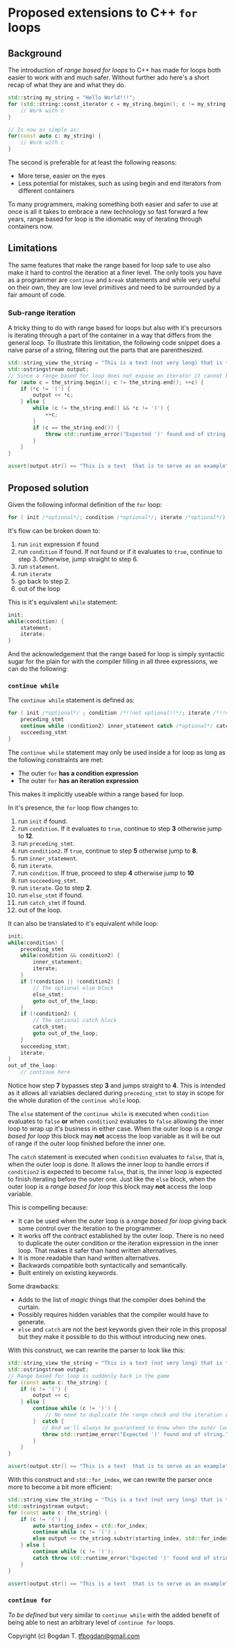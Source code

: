 # Proposed extensions to C++ `for` loops

## Background

The introduction of _range based for loops_ to C++ has made for loops both easier to work with and much safer. Without further ado here's a short recap of what they are and what they do.

```C++
std::string my_string = "Hello World!!!";
for (std::string::const_iterator c = my_string.begin(); c != my_string.end(); ++c) {
    // Work with c
}

// Is now as simple as:
for(const auto c: my_string) {
    // Work with c
}
```

The second is preferable for at least the following reasons:

- More terse, easier on the eyes
- Less potential for mistakes, such as using begin and end iterators from different containers

To many programmers, making something both easier and safer to use at once is all it takes to embrace a new technology so fast forward a few years, range based for loop is the idiomatic way of iterating through containers now.

## Limitations

The same features that make the range based for loop safe to use also make it hard to control the iteration at a finer level. The only tools you have as a programmer are `continue` and `break` statements and while very useful on their own, they are low level primitives and need to be surrounded by a fair amount of code.

### Sub-range iteration

A tricky thing to do with range based for loops but also with it's precursors is iterating through a part of the container in a way that differs from the general loop. To illustrate this limitation, the following code snippet does a naive parse of a string, filtering out the parts that are parenthesized.

```C++
std::string_view the_string = "This is a text (not very long) that is to serve as an example(perhaps not the best one)";
std::ostringstream output;
// Since a range based for loop does not expose an iterator it cannot be used for this task
for (auto c = the_string.begin(); c != the_string.end(); ++c) {
    if (*c != '(') {
        output << *c;
    } else {
        while (c != the_string.end() && *c != ')') {
            ++c;
        }
        if (c == the_string.end()) {
            throw std::runtime_error("Expected ')' found end of string.");
        }
    }
}

assert(output.str() == "This is a text  that is to serve as an example");
```

## Proposed solution

Given the following informal definition of the `for` loop:

```C++
for ( init /*optional*/; condition /*optional*/; iterate /*optional*/) statement
```

It's flow can be broken down to:

1. run `init` expression if found
2. run `condition` if found. If not found or if it evaluates to `true`, continue to step 3. Otherwise, jump straight to step 6.
3. run `statement`.
4. run `iterate`
5. go back to step 2.
6. out of the loop

This is it's equivalent `while` statement:

```C++
init;
while(condition) {
    statement;
    iterate;
}
```

And the acknowledgement that the range based for loop is simply syntactic sugar for the plain for with the compiler filling in all three expressions, we can do the following:

### `continue while`

The `continue while` statement is defined as:

```C++
for ( init /*optional*/ ; condition /*!!not optional!!*/; iterate /*!!not optional!!*/ ) {
    preceding_stmt
    continue while (condition2) inner_statement catch /*optional*/ catch_stmt else /*optional*/ else_stmt
    succeeding_stmt
}
```

The `continue while` statement may only be used inside a for loop as long as the following constraints are met:

- The outer `for` **has a condition expression**
- The outer `for` **has an iteration expression**

This makes it implicitly useable within a range based for loop.

In it's presence, the `for` loop flow changes to:

1. run `init` if found.
2. run `condition`. If it evaluates to `true`, continue to step **3** otherwise jump to **12**.
3. run `preceding_stmt`.
4. run `condition2`. If `true`, continue to step **5** otherwise jump to **8**.
5. run `inner_statement`.
6. run `iterate`.
7. run `condition`. If true, proceed to step **4** otherwise jump to **10**
8. run `succeeding_stmt`.
9. run `iterate`. Go to step **2**.
10. run `else_stmt` if found.
11. run `catch_stmt` if found.
12. out of the loop.

It can also be translated to it's equivalent while loop:

```C++
init;
while(condition) {
    preceding_stmt
    while(condition && condition2) {
        inner_statement;
        iterate;
    }
    if (!condition || !condition2) {
        // The optional else block
        else_stmt;
        goto out_of_the_loop;
    }
    if (!condition2) {
        // The optional catch block
        catch_stmt;
        goto out_of_the_loop;
    }
    succeeding_stmt;
    iterate;
}
out_of_the_loop:
    // continue here
```

Notice how step **7** bypasses step **3** and jumps straight to **4**. This is intended as it allows all variables declared during `preceding_stmt` to stay in scope for the whole duration of the `continue while` loop.

The `else` statement of the `continue while` is executed when `condition` evaluates to `false` **or** when `condition2` evaluates to `false` allowing the inner loop to wrap up it's business in either case. When the outer loop is a _range based for loop_ this block may **not** access the loop variable as it will be out of range if the outer loop finished before the inner one.

The `catch` statement is executed when `condition` evaluates to `false`, that is, when the outer loop is done. It allows the inner loop to handle errors if `condition2` is expected to become `false`, that is, the inner loop is expected to finish iterating before the outer one. Just like the `else` block, when the outer loop is a _range based for loop_ this block may **not** access the loop variable.

This is compelling because:

- It can be used when the outer loop is a _range based for loop_ giving back some control over the iteration to the programmer.
- It works off the contract established by the outer loop. There is no need to duplicate the outer condition or the iteration expression in the inner loop. That makes it safer than hand written alternatives.
- It is more readable than hand written alternatives.
- Backwards compatible both syntactically and semantically.
- Built entirely on existing keywords.

Some drawbacks:

- Adds to the list of _magic_ things that the compiler does behind the curtain.
- Possibly requires hidden variables that the compiler would have to generate.
- `else` and `catch` are not the best keywords given their role in this proposal but they make it possible to do this without introducing new ones.

With this construct, we can rewrite the parser to look like this:

```C++
std::string_view the_string = "This is a text (not very long) that is to serve as an example(perhaps not the best one)";
std::ostringstream output;
// Range based for loop is suddenly back in the game
for (const auto c: the_string) {
    if (c != '(') {
        output << c;
    } else {
        continue while (c != ')') {
            // No need to duplicate the range check and the iteration expression.
        }  catch {
           // And we'll always be guaranteed to know when the outer loop finished before the inner one could do so
           throw std::runtime_error("Expected ')' found end of string.");
        }
    }
}

assert(output.str() == "This is a text  that is to serve as an example");

```

With this construct and `std::for_index`, we can rewrite the parser once more to become a bit more efficient:

```C++
std::string_view the_string = "This is a text (not very long) that is to serve as an example(perhaps not the best one)";
std::ostringstream output;
for (const auto c: the_string) {
    if (c != '(') {
        auto starting_index = std::for_index;
        continue while (c != '(') ;
        else output << the_string.substr(starting_index, std::for_index);
    } else {
        continue while (c != ')');
        catch throw std::runtime_error("Expected ')' found end of string.");
    }
}

assert(output.str() == "This is a text  that is to serve as an example");

```

### `continue for`

_To be defined_ but very similar to `continue while` with the added benefit of being able to nest an arbitrary level of `continue for` loops.

Copyright (c) Bogdan T. tfbogdan@gmail.com
